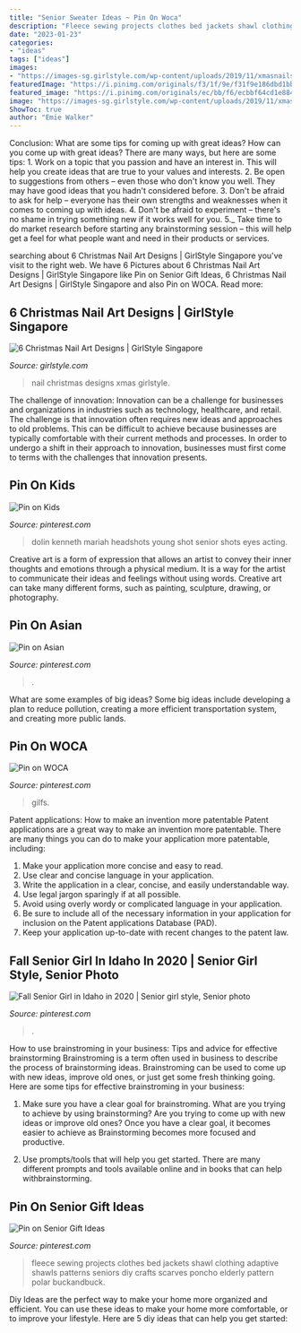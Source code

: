 ```yaml
---
title: "Senior Sweater Ideas ~ Pin On Woca"
description: "Fleece sewing projects clothes bed jackets shawl clothing adaptive shawls patterns seniors diy crafts scarves poncho elderly pattern polar buckandbuck"
date: "2023-01-23"
categories:
- "ideas"
tags: ["ideas"]
images:
- "https://images-sg.girlstyle.com/wp-content/uploads/2019/11/xmasnails.jepg_.jpeg"
featuredImage: "https://i.pinimg.com/originals/f3/1f/9e/f31f9e186dbd1bb5c175295c4f01d4c4.jpg"
featured_image: "https://i.pinimg.com/originals/ec/bb/f6/ecbbf64cd1e8846a5f769a64f3478e15.jpg"
image: "https://images-sg.girlstyle.com/wp-content/uploads/2019/11/xmasnails.jepg_.jpeg"
ShowToc: true
author: "Emie Walker"
---
```



Conclusion: What are some tips for coming up with great ideas?
How can you come up with great ideas? There are many ways, but here are some tips: 1. Work on a topic that you passion and have an interest in. This will help you create ideas that are true to your values and interests. 2. Be open to suggestions from others – even those who don't know you well. They may have good ideas that you hadn't considered before. 3. Don't be afraid to ask for help – everyone has their own strengths and weaknesses when it comes to coming up with ideas. 4. Don't be afraid to experiment – there's no shame in trying something new if it works well for you. 5._ Take time to do market research before starting any brainstorming session – this will help get a feel for what people want and need in their products or services. 
	

		
searching about 6 Christmas Nail Art Designs | GirlStyle Singapore you've visit to the right web. We have 6 Pictures about 6 Christmas Nail Art Designs | GirlStyle Singapore like Pin on Senior Gift Ideas, 6 Christmas Nail Art Designs | GirlStyle Singapore and also Pin on WOCA. Read more:
		
    
## 6 Christmas Nail Art Designs | GirlStyle Singapore

<img loading=lazy src="https://images-sg.girlstyle.com/wp-content/uploads/2019/11/xmasnails.jepg_.jpeg" onerror="this.onerror=null;this.src='https://tse4.mm.bing.net/th?id=OIP.6WYTh18WjPlqHztWD_lFggHaHa&amp;pid=15.1';" alt="6 Christmas Nail Art Designs | GirlStyle Singapore">

_Source: girlstyle.com_

>nail christmas designs xmas girlstyle. 

	

The challenge of innovation:
Innovation can be a challenge for businesses and organizations in industries such as technology, healthcare, and retail. The challenge is that innovation often requires new ideas and approaches to old problems. This can be difficult to achieve because businesses are typically comfortable with their current methods and processes. In order to undergo a shift in their approach to innovation, businesses must first come to terms with the challenges that innovation presents.

    
## Pin On Kids

<img loading=lazy src="https://i.pinimg.com/originals/f3/1f/9e/f31f9e186dbd1bb5c175295c4f01d4c4.jpg" onerror="this.onerror=null;this.src='https://tse4.mm.bing.net/th?id=OIP.IEqms9JILRkdhOMH2Xm-iQHaLH&amp;pid=15.1';" alt="Pin on Kids">

_Source: pinterest.com_

>dolin kenneth mariah headshots young shot senior shots eyes acting. 

	

Creative art is a form of expression that allows an artist to convey their inner thoughts and emotions through a physical medium. It is a way for the artist to communicate their ideas and feelings without using words. Creative art can take many different forms, such as painting, sculpture, drawing, or photography.

    
## Pin On Asian

<img loading=lazy src="https://i.pinimg.com/736x/88/66/34/886634cd3ed35e6955d61690db01815d.jpg" onerror="this.onerror=null;this.src='https://tse3.mm.bing.net/th?id=OIP.EaJTi-mLRTDHo23NzfhtAQHaLX&amp;pid=15.1';" alt="Pin on Asian">

_Source: pinterest.com_

>. 

	

What are some examples of big ideas?
Some big ideas include developing a plan to reduce pollution, creating a more efficient transportation system, and creating more public lands.

    
## Pin On WOCA

<img loading=lazy src="https://i.pinimg.com/originals/ec/bb/f6/ecbbf64cd1e8846a5f769a64f3478e15.jpg" onerror="this.onerror=null;this.src='https://tse2.mm.bing.net/th?id=OIP.McKQuoiQnpI8exznuZSkxAHaOr&amp;pid=15.1';" alt="Pin on WOCA">

_Source: pinterest.com_

>gilfs. 

	

Patent applications: How to make an invention more patentable
Patent applications are a great way to make an invention more patentable. There are many things you can do to make your application more patentable, including: 
1. Make your application more concise and easy to read.
2. Use clear and concise language in your application. 
3. Write the application in a clear, concise, and easily understandable way. 
4. Use legal jargon sparingly if at all possible. 
5. Avoid using overly wordy or complicated language in your application. 
6. Be sure to include all of the necessary information in your application for inclusion on the Patent applications Database (PAD). 
7. Keep your application up-to-date with recent changes to the patent law.

    
## Fall Senior Girl In Idaho In 2020 | Senior Girl Style, Senior Photo

<img loading=lazy src="https://i.pinimg.com/originals/ec/df/82/ecdf82e02f9df01695b1e4e16635f688.jpg" onerror="this.onerror=null;this.src='https://tse2.mm.bing.net/th?id=OIP.2jb43rOLKdCdyeNflcyVSgHaLH&amp;pid=15.1';" alt="Fall Senior Girl in Idaho in 2020 | Senior girl style, Senior photo">

_Source: pinterest.com_

>. 

	

How to use brainstroming in your business: Tips and advice for effective brainstorming
Brainstroming is a term often used in business to describe the process of brainstorming ideas. Brainstroming can be used to come up with new ideas, improve old ones, or just get some fresh thinking going. Here are some tips for effective brainstroming in your business: 
1. Make sure you have a clear goal for brainstroming. What are you trying to achieve by using brainstorming? Are you trying to come up with new ideas or improve old ones? Once you have a clear goal, it becomes easier to achieve as Brainstorming becomes more focused and productive. 

2. Use prompts/tools that will help you get started. There are many different prompts and tools available online and in books that can help withbrainstorming.

    
## Pin On Senior Gift Ideas

<img loading=lazy src="https://i.pinimg.com/originals/b6/19/50/b619500255d62479d9e8c181f331b700.jpg" onerror="this.onerror=null;this.src='https://tse2.mm.bing.net/th?id=OIP.7k73TxsrUe15nZhAXE0ergHaKI&amp;pid=15.1';" alt="Pin on Senior Gift Ideas">

_Source: pinterest.com_

>fleece sewing projects clothes bed jackets shawl clothing adaptive shawls patterns seniors diy crafts scarves poncho elderly pattern polar buckandbuck. 

	

Diy Ideas are the perfect way to make your home more organized and efficient. You can use these ideas to make your home more comfortable, or to improve your lifestyle. Here are 5 diy ideas that can help you get started: 

